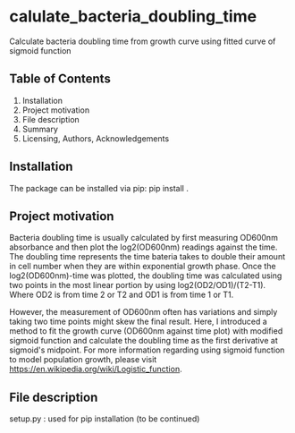 # calulate_bacteria_doubling_time
Calculate bacteria doubling time from growth curve using fitted curve of sigmoid function

## Table of Contents
  1. Installation
  2. Project motivation
  3. File description
  4. Summary
  5. Licensing, Authors, Acknowledgements

## Installation
The package can be installed via pip:
pip install .

## Project motivation
Bacteria doubling time is usually calculated by first measuring OD600nm absorbance and then plot the log2(OD600nm) readings against the time. The doubling time represents the time bateria takes to double their amount in cell number when they are within exponential growth phase. Once the log2(OD600nm)-time was plotted, the doubling time was calculated using two points in the most linear portion by using log2(OD2/OD1)/(T2-T1). Where OD2 is from time 2 or T2 and OD1 is from time 1 or T1.

However, the measurement of OD600nm often has variations and simply taking two time points might skew the final result. Here, I introduced a method to fit the growth curve (OD600nm against time plot) with modified sigmoid function and calculate the doubling time as the first derivative at sigmoid's midpoint. For more information regarding using sigmoid function to model population growth, please visit https://en.wikipedia.org/wiki/Logistic_function.

## File description
setup.py : used for pip installation
(to be continued)

